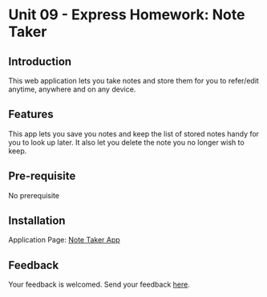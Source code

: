 # Unit 09 - Express Homework: Note Taker

## Introduction
<p> This web application lets you take notes and store them for you to refer/edit anytime, anywhere and on any device. </p>
  
## Features
<p> This app lets you save you notes and keep the list of stored notes handy for you to look up later. It also let you delete the note you no longer wish to keep.
</p>
  
## Pre-requisite
<p> No prerequisite</p>

## Installation
<p> Application Page: <a href="https://note-taker-app-bt.herokuapp.com/" target="_blank">Note Taker App</a></p>

## Feedback
<p> Your feedback is welcomed. Send your feedback <a href="mailto:bhaskar.tripathi@outlook.com?Subject=Password%20Generator%20App%20-%20Feedback" target="_top">here</a>.</p>
